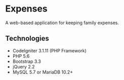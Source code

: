# Expenses

A web-based application for keeping family expenses.

## Technologies
* CodeIgniter 3.1.11 (PHP Framework)
* PHP 5.6
* Bootstrap 3.3
* jQuery 2.2
* MySQL 5.7 or MariaDB 10.2+
